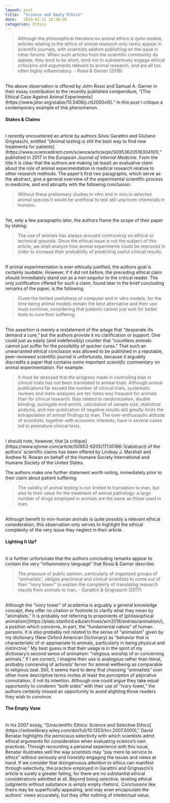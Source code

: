 ```yaml
---
layout: post
title:  "Science and Empty Ethics"
date:   2019-02-21 12:30:30
categories: Ethics
---
```


<blockquote>Although the philosophical literature on animal ethics is quite sizable, articles relating to the ethics of animal research only rarely appear in scientific journals, with scientists seldom publishing on the issue in other forums. When such articles from the scientific community do appear, they tend to be short, tend not to substantively engage ethical criticisms and arguments relevant to animal research, and are all too often highly inflammatory. - Rossi & Garner (2018)</blockquote>
<br>
The above observation is offered by John Rossi and Samual A. Garner in their essay contribution to the recently published compendium, “[The Ethical Case Against Animal Experiments](https://www.jstor.org/stable/10.5406/j.ctt2050vt5).” In this post I critique a contemporary example of this phenomenon.

<h4>Stakes & Claims</h4>
<br>
I recently encountered an article by authors Silvio Garattini and Giuliano Grignaschi, entitled “[Animal testing is still the best way to find new treatments for patients](https://www.sciencedirect.com/science/article/pii/S0953620516304101),” published in 2017 in the <i>European Journal of Internal Medicine</i>. From the title it is clear that the authors are making (at least) an evaluative claim about the role of animal experimentation in medical research relative to other research methods. The paper’s first two paragraphs, which serve as the abstract, give a general overview of the experimental scientific process in medicine, and end abruptly with the following conclusion:
<br>
<blockquote>Without these preliminary studies in vitro and in vivo in selected animal species it would be unethical to test still unproven chemicals in humans.</blockquote>
<br>
Yet, only a few paragraphs later, the authors frame the scope of their paper by stating:
<br>
<blockquote>The use of animals has always aroused controversy on ethical or technical grounds. Since the ethical issue is not the subject of this article, we shall analyze how animal experiments could be improved in order to increase their probability of predicting useful clinical results.</blockquote>
<br>
If animal experimentation is ever ethically justified, the authors goal is certainly laudable. However, if it did not before, the preceding ethical claim should immediately stand out as a <i>non sequitur</i> to the critical reader. The only justification offered for such a claim, found later in the brief concluding remarks of the paper, is the following:
<br>
<blockquote>Given the limited usefulness of computer and in vitro models, for the time being animal models remain the best alternative and their use must continue, considering that patients cannot just wait for better tests to cure their suffering.</blockquote>
<br>
This assertion is merely a restatement of the adage that “desperate ills demand a cure,” but the authors provide it no clarification or support. One could just as easily (and indefensibly) counter that “countless animals cannot just suffer for the possibility of quicker cures.” That such an unwarranted ethical conclusion was allowed to be published in a reputable, peer-reviewed scientific journal is unfortunate, because it arguably discredits a paper that contains some important <i>scientific</i> commentary on animal experimentation. For example:
<br>
<blockquote>It must be stressed that the progress made in controlling bias in clinical trials has not been translated to animal trials. Although animal publications far exceed the number of clinical trials, systematic reviews and meta-analyses are ten times less frequent for animals than for clinical research. Bias related to randomization, double blinding, surrogate end-points, calculation of sample size, statistical analysis, and non-publication of negative results still greatly limits the extrapolation of animal findings to man. The over-enthusiastic attitude of scientists, together with economic interests, have in several cases led to premature clinical tests.</blockquote>
<br>
I should note, however, that [a critique](https://www.ejinme.com/article/S0953-6205(17)30186-3/abstract) of the authors’ scientific claims has been offered by Lindsay J. Marshall and Andrew N. Rowan on behalf of the Humane Society International and Humane Society of the United States.

The authors make one further statement worth noting, immediately prior to their claim about patient suffering:
<br>
<blockquote>The validity of animal testing is not limited to translation to man, but also to their value for the treatment of animal pathology: a large number of drugs employed in animals are the same as those used in man.</blockquote>
<br>
Although benefit to non-human animals is quite possibly a relevant ethical consideration, this observation only serves to highlight the ethical complexity of the very issue they neglect in their article.

<h4>Lighting It Up?</h4>
<br>
It is further unfortunate that the authors concluding remarks appear to contain the very “inflammatory language” that Rossi & Garner describe:
<br>
<blockquote>The pressure of public opinion, particularly of organized groups of “animalists”, obliges preclinical and clinical scientists to come out of their “ivory tower” to explain the complexity of translating research results from animals to man. - Garattini & Grignaschi (2017)</blockquote>
<br>
Although the “ivory tower” of academia is arguably a general knowledge concept, they offer no citation or footnote to clarify what they mean by “animalists.” It is probably <i>not</i> referring to proponents of [philosophical animalism](https://plato.stanford.edu/archives/win2016/entries/animalism/), a position which concerns, in part, the “fundamental nature” of human persons. It is <i>also</i> probably not related to the sense of “animalism” given by my dictionary (New Oxford American Dictionary) as “behavior that is characteristic of or appropriate to animals, particularly in being physical and instinctive.” My best guess is that their usage is in the spirit of my dictionary’s second sense of animalism: “religious worship of or concerning animals.” If I am correct, I imagine their use is analogous rather than literal, probably conceiving of activists’ fervor for animal wellbeing as comparable to religious zeal. Still, it seems hard to deny that choosing “animalists” over other more descriptive terms invites at least the <i>perception</i> of pejorative connotation, if not its intention. Although one could argue they take equal opportunity to condemn “both sides” with their use of “ivory tower,” the authors certainly missed an opportunity to avoid slighting those readers they wish to convince.

<h4>The Empty Vase</h4>
<br>
In his 2007 essay, “[Unscientific Ethics: Science and Selective Ethics](https://onlinelibrary.wiley.com/doi/full/10.1353/hcr.2007.0000),” David Benatar highlights the pernicious selectivity with which scientists admit ethical arguments for consideration when evaluating science’s own practices. Through recounting a personal experience with this issue, Benatar illustrates well the way scientists may “pay mere lip service to ethics” without seriously and honestly engaging the issues and views at hand. If we consider that disingenuous attention to ethics can manifest through selectivity, the practice employed in Garattini and Grignaschi’s article is surely a greater failing, for there are no substantial ethical considerations admitted at all. Beyond being selective, leveling ethical judgments without substance is simply empty rhetoric. Conclusions like theirs may be superficially appealing, and may even encapsulate the authors’ views accurately, but they offer nothing of intellectual value.
